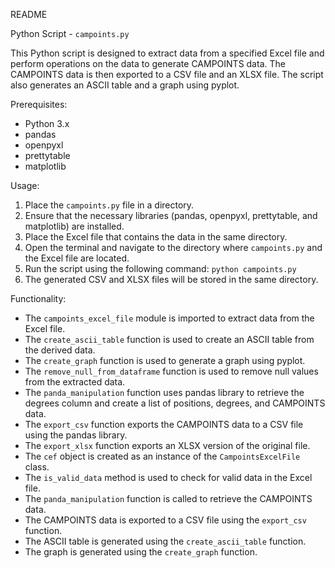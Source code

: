 README

Python Script - `campoints.py`

This Python script is designed to extract data from a specified Excel file and perform operations on the data to generate CAMPOINTS data. The CAMPOINTS data is then exported to a CSV file and an XLSX file. The script also generates an ASCII table and a graph using pyplot.

Prerequisites:
- Python 3.x
- pandas
- openpyxl
- prettytable
- matplotlib

Usage:
1. Place the `campoints.py` file in a directory.
2. Ensure that the necessary libraries (pandas, openpyxl, prettytable, and matplotlib) are installed.
3. Place the Excel file that contains the data in the same directory.
4. Open the terminal and navigate to the directory where `campoints.py` and the Excel file are located.
5. Run the script using the following command: `python campoints.py`
6. The generated CSV and XLSX files will be stored in the same directory.

Functionality:
- The `campoints_excel_file` module is imported to extract data from the Excel file.
- The `create_ascii_table` function is used to create an ASCII table from the derived data.
- The `create_graph` function is used to generate a graph using pyplot.
- The `remove_null_from_dataframe` function is used to remove null values from the extracted data.
- The `panda_manipulation` function uses pandas library to retrieve the degrees column and create a list of positions, degrees, and CAMPOINTS data.
- The `export_csv` function exports the CAMPOINTS data to a CSV file using the pandas library.
- The `export_xlsx` function exports an XLSX version of the original file.
- The `cef` object is created as an instance of the `CampointsExcelFile` class.
- The `is_valid_data` method is used to check for valid data in the Excel file.
- The `panda_manipulation` function is called to retrieve the CAMPOINTS data.
- The CAMPOINTS data is exported to a CSV file using the `export_csv` function.
- The ASCII table is generated using the `create_ascii_table` function.
- The graph is generated using the `create_graph` function.
